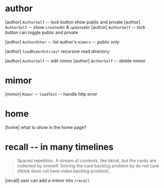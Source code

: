 # author

[author] `AuthorSelf` -- lock button show public and private
[author] `AuthorSelf` -- show `createdAt` & `updatedAt`
[author] `AuthorSelf` -- lock button can toggle public and private

[author] `AuthorOther` -- list author's `mimors` -- public only

[author] `loadMimorEntries*` recursive read directory

[author] `AuthorSelf` -- edit mimor
[author] `AuthorSelf` -- delete mimor

# mimor

[mimor] `Mimor` -- `loadText` -- handle http error

# home

[home] what to show in the home page?

# recall -- in many timelines

> Spaced repetition. A stream of contents, like tiktok, but the cards
> are collected by oneself. Solving the card backlog problem by do not
> care (tiktok does not have video backlog problem).

[recall] user can add a mimor into `/recall`

